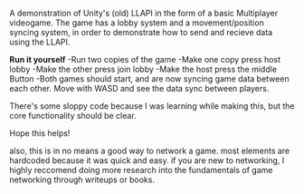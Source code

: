 A demonstration of Unity's (old) LLAPI in the form of a basic Multiplayer videogame.
The game has a lobby system and a movement/position syncing system, in order to demonstrate how to send and recieve data using the LLAPI.

**Run it yourself**
-Run two copies of the game
-Make one copy press host lobby
-Make the other press join lobby
-Make the host press the middle Button
-Both games should start, and are now syncing game data between each other. Move with WASD and see the data sync between players.


There's some sloppy code because I was learning while making this, but the core functionality should be clear.

Hope this helps!



also, this is in no means a good way to network a game. most elements are hardcoded because it was quick and easy. 
if you are new to networking, I highly reccomend doing more research into the fundamentals of game networking through writeups or books.
